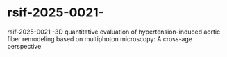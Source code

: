 # rsif-2025-0021-
rsif-2025-0021 -3D quantitative evaluation of hypertension-induced aortic fiber remodeling based on multiphoton microscopy: A cross-age perspective
